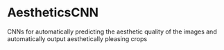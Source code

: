 # AestheticsCNN
CNNs for automatically predicting the aesthetic quality of the images and automatically output aesthetically pleasing crops
